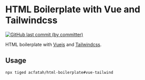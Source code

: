 # HTML Boilerplate with Vue and Tailwindcss

<p>
  <a href="https://github.com/acfatah/html-boilerplate/commits/vue-tailwind">
  <img alt="GitHub last commit (by committer)" src="https://img.shields.io/github/last-commit/acfatah/html-boilerplate?display_timestamp=committer&style=flat-square"></a>
</p>

HTML boilerplate with [Vuejs](https://vuejs.org) and [Tailwindcss](https://tailwindcss.com).

## Usage

```bash
npx tiged acfatah/html-boilerplate#vue-tailwind
```
